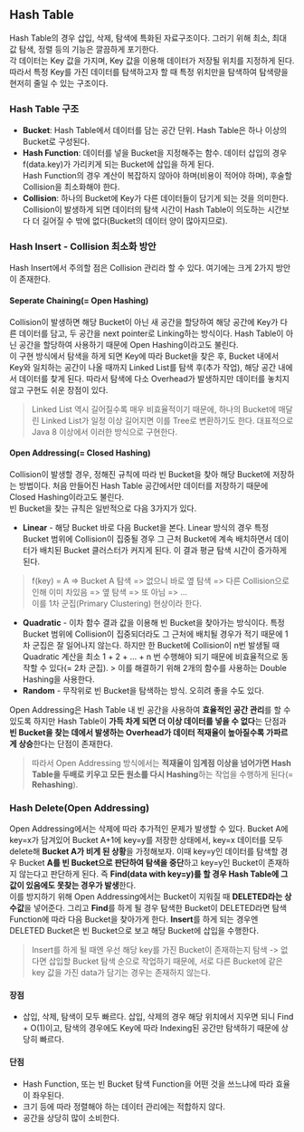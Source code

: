 ## Hash Table
Hash Table의 경우 삽입, 삭제, 탐색에 특화된 자료구조이다. 그러기 위해 최소, 최대 값 탐색, 정렬 등의 기능은 깔끔하게 포기한다.<br>
각 데이터는 Key 값을 가지며, Key 값을 이용해 데이터가 저장될 위치를 지정하게 된다. 따라서 특정 Key를 가진 데이터를 탐색하고자 할 때 특정 위치만을 탐색하여 탐색량을 현저히 줄일 수 있는 구조이다.
### Hash Table 구조
*  **Bucket**: Hash Table에서 데이터를 담는 공간 단위. Hash Table은 하나 이상의 Bucket로 구성된다. 
*  **Hash Function**: 데이터를 넣을 Bucket을 지정해주는 함수. 데이터 삽입의 경우 f(data.key)가 가리키게 되는 Bucket에 삽입을 하게 된다.<br> Hash Function의 경우 계산이 복잡하지 않아야 하며(비용이 적어야 하며), 후술할 Collision을 최소화해야 한다.
*  **Collision**: 하나의 Bucket에 Key가 다른 데이터들이 담기게 되는 것을 의미한다. Collision이 발생하게 되면 데이터의 탐색 시간이 Hash Table이 의도하는 시간보다 더 길어질 수 밖에 없다(Bucket의 데이터 양이 많아지므로). 

### Hash Insert - Collision 최소화 방안
Hash Insert에서 주의할 점은 Collision 관리라 할 수 있다. 여기에는 크게 2가지 방안이 존재한다.
#### Seperate Chaining(= Open Hashing)
Collision이 발생하면 해당 Bucket이 아닌 새 공간을 할당하여 해당 공간에 Key가 다른 데이터를 담고, 두 공간을 next pointer로 Linking하는 방식이다. Hash Table이 아닌 공간을 할당하여 사용하기 때문에 Open Hashing이라고도 불린다. <br>
이 구현 방식에서 탐색을 하게 되면 Key에 따라 Bucket을 찾은 후, Bucket 내에서 Key와 일치하는 공간이 나올 때까지 Linked List를 탐색 후(추가 작업), 해당 공간 내에서 데이터를 찾게 된다. 따라서 탐색에 다소 Overhead가 발생하지만 데이터를 놓치지 않고 구현도 쉬운 장점이 있다.
>  Linked List 역시 길어질수록 매우 비효율적이기 때문에, 하나의 Bucket에 매달린 Linked List가 일정 이상 길어지면 이를 Tree로 변환하기도 한다. 대표적으로 Java 8 이상에서 이러한 방식으로 구현한다.
#### Open Addressing(= Closed Hashing)
Collision이 발생할 경우, 정해진 규칙에 따라 빈 Bucket을 찾아 해당 Bucket에 저장하는 방법이다. 처음 만들어진 Hash Table 공간에서만 데이터를 저장하기 때문에 Closed Hashing이라고도 불린다. <br>
빈 Bucket을 찾는 규칙은 일반적으로 다음 3가지가 있다.
*  **Linear** - 해당 Bucket 바로 다음 Bucket을 본다. Linear 방식의 경우 특정 Bucket 범위에 Collision이 집중될 경우 그 근처 Bucket에 계속 배치하면서 데이터가 배치된 Bucket 클러스터가 커지게 된다. 이 결과 평균 탐색 시간이 증가하게 된다.
>  f(key) = A => Bucket A 탐색 => 없으니 바로 옆 탐색 => 다른 Collision으로 인해 이미 차있음 => 옆 탐색 => 또 아님 => ... <br> 이를 1차 군집(Primary Clustering) 현상이라 한다. 
*  **Quadratic** - 이차 함수 결과 값을 이용해 빈 Bucket을 찾아가는 방식이다. 특정 Bucket 범위에 Collision이 집중되더라도 그 근처에 배치될 경우가 적기 때문에 1차 군집은 잘 일어나지 않는다. 하지만 한 Bucket에 Collision이 n번 발생될 때 Quadratic 계산을 최소 1 + 2 + ... + n 번 수행해야 되기 때문에 비효율적으로 동작할 수 있다(= 2차 군집). >  이를 해결하기 위해 2개의 함수를 사용하는 Double Hashing을 사용한다. 
*  **Random** - 무작위로 빈 Bucket을 탐색하는 방식. 오히려 좋을 수도 있다.

Open Addressing은 Hash Table 내 빈 공간을 사용하여 **효율적인 공간 관리**를 할 수 있도록 하지만 Hash Table이 **가득 차게 되면 더 이상 데이터를 넣을 수 없다**는 단점과 **빈 Bucket을 찾는 데에서 발생하는 Overhead가 데이터 적재율이 높아질수록 가파르게 상승**한다는 단점이 존재한다.
>  따라서 Open Addressing 방식에서는 **적재율이 임계점 이상을 넘어가면 Hash Table을 두배로 키우고 모든 원소를 다시 Hashing**하는 작업을 수행하게 된다(= **Rehashing**).
### Hash Delete(Open Addressing)
Open Addressing에서는 삭제에 따라 추가적인 문제가 발생할 수 있다. Bucket A에 key=x가 담겨있어 Bucket A+1에 key=y를 저장한 상태에서, key=x 데이터를 모두 delete해 **Bucket A가 비게 된 상황**을 가정해보자. 이때 key=y인 데이터를 탐색할 경우 Bucket **A를 빈 Bucket으로 판단하여 탐색을 중단**하고 key=y인 Bucket이 존재하지 않는다고 판단하게 된다. 즉 **Find(data with key=y)를 할 경우 Hash Table에 그 값이 있음에도 못찾는 경우가 발생**한다.<br>
이를 방지하기 위해 Open Addressing에서는 Bucket이 지워질 때 **DELETED라는 상수값**을 넣어준다. 그리고 **Find**를 하게 될 경우 탐색한 Bucket이 DELETED라면 탐색 Function에 따라 다음 Bucket을 찾아가게 한다. **Insert**를 하게 되는 경우엔 DELETED Bucket은 빈 Bucket으로 보고 해당 Bucket에 삽입을 수행한다.
> Insert를 하게 될 때엔 우선 해당 key를 가진 Bucket이 존재하는지 탐색 -> 없다면 삽입할 Bucket 탐색 순으로 작업하기 때문에, 서로 다른 Bucket에 같은 key 값을 가진 data가 담기는 경우는 존재하지 않는다.

#### 장점
*  삽입, 삭제, 탐색이 모두 빠르다. 삽입, 삭제의 경우 해당 위치에서 지우면 되니 Find + O(1)이고, 탐색의 경우에도 Key에 따라 Indexing된 공간만 탐색하기 때문에 상당히 빠르다.
#### 단점 
*  Hash Function, 또는 빈 Bucket 탐색 Function을 어떤 것을 쓰느냐에 따라 효율이 좌우된다.
*  크기 등에 따라 정렬해야 하는 데이터 관리에는 적합하지 않다.
*  공간을 상당히 많이 소비한다. 
